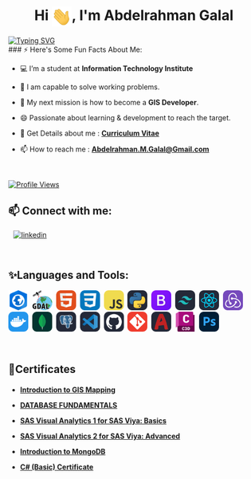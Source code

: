 
<h1 align="center">Hi <img align="center" src="assets/images/Hi.gif" width="40">, I'm Abdelrahman Galal</h1>
<a align="center" href="https://git.io/typing-svg"><img align="center" src="https://readme-typing-svg.demolab.com?font=Fira+Code&duration=4000&pause=1000&color=F74700&width=435&lines=A+GIS+Developer;ITIan;A+GIS+Analyst" alt="Typing SVG" /></a>
<br>
### ⚡ Here's Some Fun Facts About Me:

- 💻 I’m a student at **Information Technology Institute**

- 💬 I am capable to solve working problems.

- 🌱 My next mission is how to become a **GIS Developer**.

- 😄 Passionate about learning & development to reach the target.

- 📝 Get Details about me : [**Curriculum Vitae**](https://drive.google.com/file/d/19XjzbDVHWPyZAa4bZpZjGgYdaTFnqGTM/view?usp=sharing)

- 📫 How to reach me : **Abdelrahman.M.Galal@Gmail.com**
<br><br><br>
<a href="https://github.com/Galalll/">
   <img alt="Profile Views" src="https://komarev.com/ghpvc/?username=Galalll&style=flat-square&label=Profile+Views&color=0891b2" />
</a>

## 📫 Connect with me:

<p align="left">
    <a style="margin: 0 10px" href="https://www.linkedin.com/in/abdelrahman-m-galal/" target="blank"><img align="center" src="https://raw.githubusercontent.com/rahuldkjain/github-profile-readme-generator/master/src/images/icons/Social/linked-in-alt.svg" alt="linkedin" height="30" width="40" /></a>
</p>

<br>
<h2 align="left">✨Languages and Tools:</h2>
<p align="left"> 
<img src="assets/icons/arcgis-pro.png" alt="HTML" width="40" height="40"/>&nbsp;
<img src="assets/icons/GDAL.png" alt="HTML" width="40" height="40"/>&nbsp;
<img src="assets/icons/HTML.svg" alt="HTML" width="40" height="40"/>&nbsp;
<img src="assets/icons/CSS.svg" alt="CSS" width="40" height="40"/>&nbsp;
<img src="assets/icons/JavaScript.svg" alt="Javascript" width="40" height="40"/>&nbsp;
<img src="assets/icons/Python-Dark.svg" alt="Photoshop" width="40" height="40"/>&nbsp;
<img src="assets/icons/Bootstrap.svg" alt="Bootstrap" width="40" height="40"/>&nbsp;
<img src="assets/icons/TailwindCSS-Dark.svg" alt="Tailwind" width="40" height="40"/>&nbsp;
<img src="assets/icons/React-Dark.svg" alt="React" width="40" height="40"/>&nbsp;
<img src="assets/icons/Redux.svg" alt="Redux" width="40" height="40"/>&nbsp;
<img src="assets/icons/Docker.svg" alt="Photoshop" width="40" height="40"/>&nbsp;
<img src="assets/icons/MongoDB.svg" alt="MongoDB" width="40" height="40"/>&nbsp;
<img src="assets/icons/PostgreSQL-Dark.svg" alt="MySQL" width="40" height="40"/>&nbsp;
<img src="assets/icons/VSCode-Dark.svg" alt="VS Code" width="40" height="40"/>&nbsp;
<img src="assets/icons/Github-Dark.svg" alt="Github" width="40" height="40"/>&nbsp;
<img src="assets/icons/Git.svg" alt="Git" width="40" height="40"/>&nbsp;
<img src="assets/icons/AutoCAD-Dark.svg" alt="Photoshop" width="40" height="40"/>&nbsp;
<img src="assets/icons/C3D.png" alt="Photoshop" width="40" height="40"/>&nbsp;
<img src="assets/icons/Photoshop.svg" alt="Photoshop" width="40" height="40"/>&nbsp;
</p>

<br>
<h2 align="left">📜Certificates</h2>

<h4>
   
- <a href="https://coursera.org/share/1afadb0f63e4a7345f774f097ba8f40d">Introduction to GIS Mapping</a>

- <a href="https://maharatech.gov.eg/mod/customcert/view.php?id=7655&downloadown=1">DATABASE FUNDAMENTALS</a>
   
- <a href="https://www.credly.com/badges/202c9478-bf8d-4ba6-97f1-45520ee3c698/">SAS Visual Analytics 1 for SAS Viya: Basics</a>

- <a href="https://www.credly.com/badges/74938f7c-7a79-424e-b04f-e5c3e20d112d/">SAS Visual Analytics 2 for SAS Viya: Advanced</a>

- <a href="https://learn.mongodb.com/c/z0ANpTy-R5GseUh14PxEAQ">Introduction to MongoDB</a>
  
 - <a href="https://www.hackerrank.com/certificates/iframe/b52bd824df76">C# (Basic) Certificate</a>
  
</h4>
<!--
**Galalll/Galalll** is a ✨ _special_ ✨ repository because its `README.md` (this file) appears on your GitHub profile.

Here are some ideas to get you started:

- 🔭 I’m currently working on ...
- 🌱 I’m currently learning ...
- 👯 I’m looking to collaborate on ...
- 🤔 I’m looking for help with ...
- 💬 Ask me about ...
- 📫 How to reach me: ...
- 😄 Pronouns: ...
- ⚡ Fun fact: ...
-->
